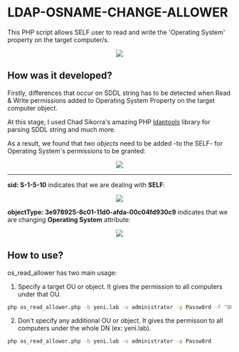 # LDAP-OSNAME-CHANGE-ALLOWER

This PHP script allows SELF user to read and write the 'Operating System' property on the target computer/s.

<p align="center"><img src="https://media4.giphy.com/media/3oz8xA07HKwLlpPUkM/giphy.gif?cid=ecf05e47fotex7dfxn6dprao1s9j7mqjkah9axkgn68gi4q2&rid=giphy.gif&ct=g"/></p>

## How was it developed?

Firstly, differences that occur on SDDL string has to be detected when Read & Write permissions added to Operating System Property on the target computer object.

At this stage, I used Chad Sikorra's amazing PHP [ldaptools](https://github.com/ChadSikorra/ldaptools) library for parsing SDDL string and much more.

As a result, we found that *two objects* need to be added -to the SELF- for Operating System's permissions to be granted:

<p align="center"><img src="https://user-images.githubusercontent.com/57866851/146933896-690428e2-5e6b-433e-94a7-9d0cbe34ca9d.png"/></p>

---

**sid: S-1-5-10** indicates that we are dealing with **SELF**:
<p align="center"><img src="https://user-images.githubusercontent.com/57866851/146934302-a734b19c-bbb3-4df3-8356-d97c95268ffd.png"/></p>


**objectType: 3e978925-8c01-11d0-afda-00c04fd930c9** indicates that we are changing **Operating System** attribute:
<p align="center"><img src="https://user-images.githubusercontent.com/57866851/146934700-73f71a95-b9b3-448d-99ee-3e65e37335e7.png"/></p>


## How to use?

os_read_allower has two main usage:

1. Specify a target OU or object. It gives the permission to all computers under that OU.

```bash
php os_read_allower.php -b yeni.lab -u administrator -p Passw0rd -f "OU=ldaporg1,dc=yeni,dc=lab"
```

2. Don't specify any additional OU or object. It gives the permisson to all computers under the whole DN (ex: yeni.lab).

```bash
php os_read_allower.php -b yeni.lab -u administrator -p Passw0rd
```
